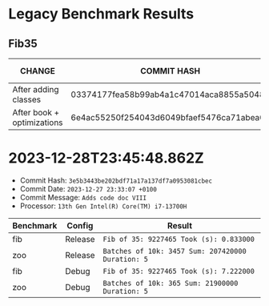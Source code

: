 # Legacy Benchmark Results

## Fib35

| CHANGE                     | COMMIT HASH                              | FIB # | t DEBUG | t RELEASE |
| -------------------------- | ---------------------------------------- | ----- | ------- | --------- |
| After adding classes       | 03374177fea58b99ab4a1c47014aca8855a50485 | 35    | 6.732s  | 0.837s    |
| After book + optimizations | 6e4ac55250f254043d6049bfaef5476ca71abea0 | 35    | 6.589s  | 0.819s    |

# 2023-12-28T23:45:48.862Z

- Commit Hash: `3e5b3443be202bdf71a17a137df7a0953081cbec`
- Commit Date: `2023-12-27 23:33:07 +0100`
- Commit Message: `Adds code doc VIII`
- Processor: `13th Gen Intel(R) Core(TM) i7-13700H`

| Benchmark | Config | Result |
| --- | --- | --- |
| fib | Release | `Fib of 35: 9227465 Took (s): 0.833000 ` |
| zoo | Release | `Batches of 10k: 3457 Sum: 207420000 Duration: 5 ` |
| fib | Debug | `Fib of 35: 9227465 Took (s): 7.222000 ` |
| zoo | Debug | `Batches of 10k: 365 Sum: 21900000 Duration: 5 ` |

